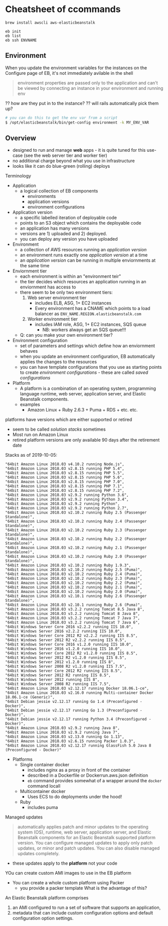 # Cheatsheet of ccommands

```
brew install awscli aws-elasticbeanstalk

eb init
eb list
eb ssh ENVNAME
```

## Environment

When you update the environment variables for the instances on the Configure
page of EB, it's not immediately avilable in the shell

> environment properties are passed only to the application and can't be viewed
> by connecting an instance in your environment and running env

?? how are they put in to the instance? ?? will rails automatically pick them
up?

```bash
# you can do this to get the env var from a script
$ /opt/elasticbeanstalk/bin/get-config environment -k MY_ENV_VAR
```

## Overview

- designed to run and manage **web** apps - it is quite tuned for this use-case
  (see the web server tier and worker tier)
- no additional charge beyond what you use in infrastructure
- looks like it can do blue-green (rolling) deploys

Terminology

- Application
    - a logical collection of EB components
        - environments
        - application versions
        - environment configurations
- Application version
    - a specific labelled iteration of deployable code
    - points to an S3 object which contains the deployable code
    - an application has many versions
    - versions are 1) uploaded and 2) deployed.
    - you can deploy any version you have uploaded
- Environment
    - a collection of AWS resources running an _application version_
    - an environment runs exactly one _application version_ at a time
    - an _application version_ can be running in multiple enviornments at the
      same time
- Enviornment tier
    - each environment is within an "environment teir"
    - the tier decides which resources an application running in an enviornment
      has access to
    - there seem to be only two environment tiers:
        1. Web server environment tier
            - includes ELB, ASG, 1+ EC2 instances
            - Every environment has a CNAME which points to a load balancer as
              `ENV_NAME.REGION.elasticbeanstalk.com`
        1. Worker environment tier
            - includes IAM role, ASG, 1+ EC2 instances, SQS queue
                - NB: workers always get an SQS queue!!!
    - Q: can you make your own environment tier?
- Environment configuration
    - set of parameters and settings which define how an enviornment behaves
    - when you update an environment configuration, EB automatically applies the
      changes to the resources
    - you can have template configurations that you use as starting points to
      create _environment configurations_ - these are called _saved
      configurations_
- Platform
    - A platform is a combination of an operating system, programming language
      runtime, web server, application server, and Elastic Beanstalk components.
    - examples
        - Amazon Linux + Ruby 2.6.3 + Puma + RDS + etc. etc.

platforms have versions which are either supported or retired

- seem to be called _solution stacks_ sometimes
- Most run on Amazon Linux
- retired platform versions are only available 90 days after the retirement date

Stacks as of 2019-10-05:

```
"64bit Amazon Linux 2018.03 v4.10.2 running Node.js",
"64bit Amazon Linux 2018.03 v2.8.15 running PHP 5.4",
"64bit Amazon Linux 2018.03 v2.8.15 running PHP 5.5",
"64bit Amazon Linux 2018.03 v2.8.15 running PHP 5.6",
"64bit Amazon Linux 2018.03 v2.8.15 running PHP 7.0",
"64bit Amazon Linux 2018.03 v2.8.15 running PHP 7.1",
"64bit Amazon Linux 2018.03 v2.8.15 running PHP 7.2",
"64bit Amazon Linux 2018.03 v2.9.2 running Python 3.6",
"64bit Amazon Linux 2018.03 v2.9.2 running Python 3.4",
"64bit Amazon Linux 2018.03 v2.9.2 running Python",
"64bit Amazon Linux 2018.03 v2.9.2 running Python 2.7",
"64bit Amazon Linux 2018.03 v2.10.2 running Ruby 2.5 (Passenger Standalone)",
"64bit Amazon Linux 2018.03 v2.10.2 running Ruby 2.4 (Passenger Standalone)",
"64bit Amazon Linux 2018.03 v2.10.2 running Ruby 2.3 (Passenger Standalone)",
"64bit Amazon Linux 2018.03 v2.10.2 running Ruby 2.2 (Passenger Standalone)",
"64bit Amazon Linux 2018.03 v2.10.2 running Ruby 2.1 (Passenger Standalone)",
"64bit Amazon Linux 2018.03 v2.10.2 running Ruby 2.0 (Passenger Standalone)",
"64bit Amazon Linux 2018.03 v2.10.2 running Ruby 1.9.3",
"64bit Amazon Linux 2018.03 v2.10.2 running Ruby 2.5 (Puma)",
"64bit Amazon Linux 2018.03 v2.10.2 running Ruby 2.4 (Puma)",
"64bit Amazon Linux 2018.03 v2.10.2 running Ruby 2.3 (Puma)",
"64bit Amazon Linux 2018.03 v2.10.2 running Ruby 2.2 (Puma)",
"64bit Amazon Linux 2018.03 v2.10.2 running Ruby 2.1 (Puma)",
"64bit Amazon Linux 2018.03 v2.10.2 running Ruby 2.0 (Puma)",
"64bit Amazon Linux 2018.03 v2.10.1 running Ruby 2.6 (Passenger Standalone)",
"64bit Amazon Linux 2018.03 v2.10.1 running Ruby 2.6 (Puma)",
"64bit Amazon Linux 2018.03 v3.2.2 running Tomcat 8.5 Java 8",
"64bit Amazon Linux 2018.03 v3.2.2 running Tomcat 8 Java 8",
"64bit Amazon Linux 2018.03 v3.2.2 running Tomcat 7 Java 7",
"64bit Amazon Linux 2018.03 v3.2.2 running Tomcat 7 Java 6",
"64bit Windows Server Core 2016 v2.2.2 running IIS 10.0",
"64bit Windows Server 2016 v2.2.2 running IIS 10.0",
"64bit Windows Server Core 2012 R2 v2.2.2 running IIS 8.5",
"64bit Windows Server 2012 R2 v2.2.2 running IIS 8.5",
"64bit Windows Server Core 2016 v1.2.0 running IIS 10.0",
"64bit Windows Server 2016 v1.2.0 running IIS 10.0",
"64bit Windows Server Core 2012 R2 v1.2.0 running IIS 8.5",
"64bit Windows Server 2012 R2 v1.2.0 running IIS 8.5",
"64bit Windows Server 2012 v1.2.0 running IIS 8",
"64bit Windows Server 2008 R2 v1.2.0 running IIS 7.5",
"64bit Windows Server Core 2012 R2 running IIS 8.5",
"64bit Windows Server 2012 R2 running IIS 8.5",
"64bit Windows Server 2012 running IIS 8",
"64bit Windows Server 2008 R2 running IIS 7.5",
"64bit Amazon Linux 2018.03 v2.12.17 running Docker 18.06.1-ce",
"64bit Amazon Linux 2018.03 v2.16.0 running Multi-container Docker 18.06.1-ce (Generic)",
"64bit Debian jessie v2.12.17 running Go 1.4 (Preconfigured - Docker)",
"64bit Debian jessie v2.12.17 running Go 1.3 (Preconfigured - Docker)",
"64bit Debian jessie v2.12.17 running Python 3.4 (Preconfigured - Docker)",
"64bit Amazon Linux 2018.03 v2.9.2 running Java 8",
"64bit Amazon Linux 2018.03 v2.9.2 running Java 7",
"64bit Amazon Linux 2018.03 v2.13.0 running Go 1.13",
"64bit Amazon Linux 2018.03 v2.6.15 running Packer 1.0.3",
"64bit Amazon Linux 2018.03 v2.12.17 running GlassFish 5.0 Java 8 (Preconfigured - Docker)"
```

- Platforms
    - Single container docker
        - includes nginx as a proxy in front of the container
        - described in a Dockerfile or Dockerrun.aws.json definition
        - `eb` command provides somewhat of a wrapper around the `docker`
          command locall
    - Multicontainer docker
        - Uses ECS to do deployments under the hood!
    - Ruby
        - includes puma

Managed updates

> automatically applies patch and minor updates to the operating system (OS),
> runtime, web server, application server, and Elastic Beanstalk components for
> an Elastic Beanstalk supported platform version. You can configure managed
> updates to apply only patch updates, or minor and patch updates. You can also
> disable managed updates completely.

- these updates apply to the **platform** not your code

YOu can create custom AMI images to use in the EB platform

- You can create a whole custom platform using Packer
    - you provide a packer template What is the advantage of this?

An Elastic Beanstalk platform comprises

1. an AMI configured to run a set of software that supports an application,
1. metadata that can include custom configuration options and default
   configuration option settings.
